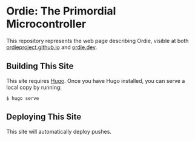 # Ordie: The Primordial Microcontroller

This repository represents the web page describing Ordie, visible at both [ordieproject.github.io](https://ordieproject.github.io/) and [ordie.dev](https://ordie.dev/).

## Building This Site

This site requires [Hugo](https://gohugo.io/installation/). Once you have Hugo installed, you can serve a local copy by running:

```
$ hugo serve
```

## Deploying This Site

This site will automatically deploy pushes.
